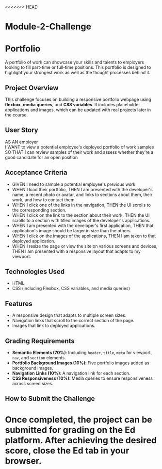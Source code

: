 
<<<<<<< HEAD
# Module-2-Challenge
# Portfolio

A portfolio of work can showcase your skills and talents to employers looking to fill part-time or full-time positions. This portfolio is designed to highlight your strongest work as well as the thought processes behind it. 

## Project Overview
This challenge focuses on building a responsive portfolio webpage using **flexbox**, **media queries**, and **CSS variables**. It includes placeholder applications and images, which can be updated with real projects later in the course.

## User Story
AS AN employer  
I WANT to view a potential employee's deployed portfolio of work samples  
SO THAT I can review samples of their work and assess whether they're a good candidate for an open position  

## Acceptance Criteria
- GIVEN I need to sample a potential employee's previous work
- WHEN I load their portfolio, THEN I am presented with the developer's name, a recent photo or avatar, and links to sections about them, their work, and how to contact them.
- WHEN I click one of the links in the navigation, THEN the UI scrolls to the corresponding section.
- WHEN I click on the link to the section about their work, THEN the UI scrolls to a section with titled images of the developer's applications.
- WHEN I am presented with the developer's first application, THEN that application's image should be larger in size than the others.
- WHEN I click on the images of the applications, THEN I am taken to that deployed application.
- WHEN I resize the page or view the site on various screens and devices, THEN I am presented with a responsive layout that adapts to my viewport.

## Technologies Used
- HTML
- CSS (including Flexbox, CSS variables, and media queries)

## Features
- A responsive design that adapts to multiple screen sizes.
- Navigation links that scroll to the correct section of the page.
- Images that link to deployed applications.

## Grading Requirements
- **Semantic Elements (70%)**: Including `header`, `title`, `meta` for viewport, `nav`, and `section` elements.
- **Portfolio Background Images (10%)**: Five portfolio images added as background images.
- **Navigation Links (10%)**: A navigation link for each section.
- **CSS Responsiveness (10%)**: Media queries to ensure responsiveness across screen sizes.

## How to Submit the Challenge
Once completed, the project can be submitted for grading on the Ed platform. After achieving the desired score, close the Ed tab in your browser.
=======

